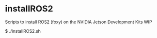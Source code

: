 # installROS2
Scripts to install ROS2 (foxy) on the NVIDIA Jetson Development Kits
WIP

$ ./installROS2.sh
